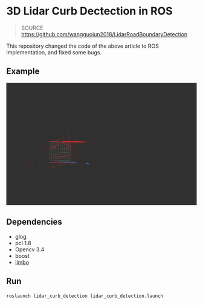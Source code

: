 # 3D Lidar Curb Dectection in ROS

> SOURCE https://github.com/wangguojun2018/LidarRoadBoundaryDetection

This repository changed the code of the above article to ROS implementation, and fixed some bugs.

## Example
![Example](./readme_data/ex.png)

## Dependencies

- glog
- pcl 1.8
- Opencv 3.4
- boost
- [limbo](http://www.resibots.eu/limbo/tutorials/compilation.html)

## Run
```bash
roslaunch lidar_curb_detection lidar_curb_detection.launch
```
